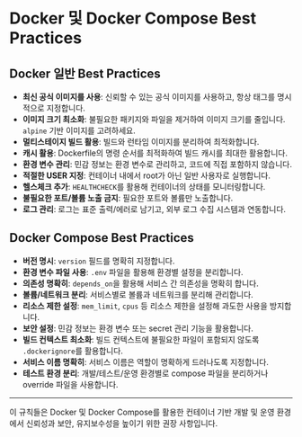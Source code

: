 # Docker 및 Docker Compose Best Practices

## Docker 일반 Best Practices

- **최신 공식 이미지를 사용**: 신뢰할 수 있는 공식 이미지를 사용하고, 항상 태그를 명시적으로 지정합니다.
- **이미지 크기 최소화**: 불필요한 패키지와 파일을 제거하여 이미지 크기를 줄입니다. `alpine` 기반 이미지를 고려하세요.
- **멀티스테이지 빌드 활용**: 빌드와 런타임 이미지를 분리하여 최적화합니다.
- **캐시 활용**: Dockerfile의 명령 순서를 최적화하여 빌드 캐시를 최대한 활용합니다.
- **환경 변수 관리**: 민감 정보는 환경 변수로 관리하고, 코드에 직접 포함하지 않습니다.
- **적절한 USER 지정**: 컨테이너 내에서 root가 아닌 일반 사용자로 실행합니다.
- **헬스체크 추가**: `HEALTHCHECK`를 활용해 컨테이너의 상태를 모니터링합니다.
- **불필요한 포트/볼륨 노출 금지**: 필요한 포트와 볼륨만 노출합니다.
- **로그 관리**: 로그는 표준 출력/에러로 남기고, 외부 로그 수집 시스템과 연동합니다.

## Docker Compose Best Practices

- **버전 명시**: `version` 필드를 명확히 지정합니다.
- **환경 변수 파일 사용**: `.env` 파일을 활용해 환경별 설정을 분리합니다.
- **의존성 명확히**: `depends_on`을 활용해 서비스 간 의존성을 명확히 합니다.
- **볼륨/네트워크 분리**: 서비스별로 볼륨과 네트워크를 분리해 관리합니다.
- **리소스 제한 설정**: `mem_limit`, `cpus` 등 리소스 제한을 설정해 과도한 사용을 방지합니다.
- **보안 설정**: 민감 정보는 환경 변수 또는 secret 관리 기능을 활용합니다.
- **빌드 컨텍스트 최소화**: 빌드 컨텍스트에 불필요한 파일이 포함되지 않도록 `.dockerignore`를 활용합니다.
- **서비스 이름 명확히**: 서비스 이름은 역할이 명확하게 드러나도록 지정합니다.
- **테스트 환경 분리**: 개발/테스트/운영 환경별로 compose 파일을 분리하거나 override 파일을 사용합니다.

---
이 규칙들은 Docker 및 Docker Compose를 활용한 컨테이너 기반 개발 및 운영 환경에서 신뢰성과 보안, 유지보수성을 높이기 위한 권장 사항입니다.
